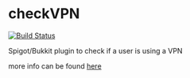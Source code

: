 # checkVPN
[![Build Status](https://api.travis-ci.org/ohnx/checkVPN.svg?branch=master)](https://travis-ci.org/ohnx/checkVPN)


Spigot/Bukkit plugin to check if a user is using a VPN

more info can be found [here](http://www.spigotmc.org/resources/checkvpn.6701/)
